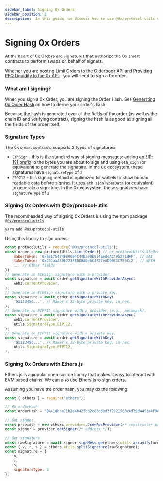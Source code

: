 ```yaml
---
sidebar_label: Signing 0x Orders
sidebar_position: 2
description:  In this guide, we discuss how to use @0x/protocol-utils or ethers.js to sign 0x Orders
---
```


# Signing 0x Orders

At the heart of 0x Orders are signatures that authorize the 0x smart contracts to perform swaps on behalf of signers.

Whether you are posting Limit Orders to the [Orderbook API](/0x-orderbook-api/introduction) and [Providing RFQ Liquidity to the 0x API ](/market-makers/docs/providing-rfq-liquidity-to-swap-api)- you will need to sign a 0x order.

### What am I signing?

When you sign a 0x Order, you are signing the Order Hash. See [Generating 0x Order Hash](/market-makers/guides/generating-0x-order-hashes) on how to derive your order's hash.

Because the hash is generated over all the fields of the order (as well as the chain ID and verifying contract), signing the hash is as good as signing all the fields of the order itself.

### Signature Types

The 0x smart contracts supports 2 types of signatures:

* `EthSign` - this is the standard way of signing messages: adding [an EIP-191 prefix](https://eips.ethereum.org/EIPS/eip-191) to the bytes you are about to sign and using `eth_sign` (or equivalent) to generate the signature. In the 0x ecosystem, these signatures have `signatureType` of `3`
* `EIP712` - this signing method is optimized for wallets to show human readable data before signing. It uses `eth_signTypedData` (or equivalent) to generate a signature.  In the 0x ecosystem, these signatures have `signatureType` of `2`

### Signing 0x Orders with @0x/protocol-utils

The recommended way of signing 0x Orders is using the npm package [`@0x/protocol-utils`](https://www.npmjs.com/package/@0x/protocol-utils)

```
yarn add @0x/protocol-utils
```

Using this library to sign orders:

```javascript
const protocolUtils = require('@0x/protocol-utils');
const order = new protocolUtils.LimitOrder({ // or protocolUtils.RfqOrder
    makerToken: '0x6B175474E89094C44Da98b954EedeAC495271d0F', // DAI
    takerToken: '0xC02aaA39b223FE8D0A0e5C4F27eAD9083C756Cc2', // WETH
    ... // Other fields
})
// Generate an EthSign signature with a provider.
const signature = await order.getSignatureWithProviderAsync(
    web3.currentProvider,
);
// Generate an EthSign signature with a private key.
const signature = await order.getSignatureWithKey(
    '0x123456...', // Maker's 32-byte private key, in hex.
);
// Generate an EIP712 signature with a provider (e.g., metamask).
const signature = await order.getSignatureWithProviderAsync(
    web3.currentProvider,
    utils.SignatureType.EIP712,
);
// Generate an EIP712 signature with a private key.
const signature = await order.getSignatureWithKey(
    '0x123456...', // Maker's 32-byte private key, in hex.
    utils.SignatureType.EIP712,
);
```

### Signing 0x Orders with Ethers.js

Ethers.js is a popular open source library that makes it easy to interact with EVM based chains. We can also use Ethers.js to sign orders.

Assuming you have the order hash, you may do the following:

```javascript
const { ethers } = require("ethers");

// 0x orderHash
const orderHash = "0x41dbae71b2e4b42fbb2c66cd9d3f2921560c6d79d4452a4f9dd1e3940b88d2ef";

// Get signer
const provider = new ethers.providers.JsonRpcProvider(/* constructor params */);
const signer = provider.getSigner(/* address */);

// Get signature
const rawSignature = await signer.signMessage(ethers.utils.arrayify(orderHash));
const { v, r, s } = ethers.utils.splitSignature(rawSignature);
const signature = { 
    v,
    r, 
    s,
    signatureType: 3
};
```
